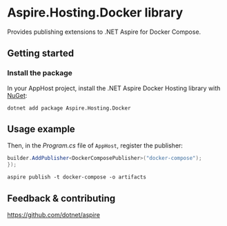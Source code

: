 # Aspire.Hosting.Docker library

Provides publishing extensions to .NET Aspire for Docker Compose.

## Getting started

### Install the package

In your AppHost project, install the .NET Aspire Docker Hosting library with [NuGet](https://www.nuget.org):

```dotnetcli
dotnet add package Aspire.Hosting.Docker
```

## Usage example

Then, in the _Program.cs_ file of `AppHost`, register the publisher:

```csharp
builder.AddPublisher<DockerComposePublisher>("docker-compose");
});
```

```shell
aspire publish -t docker-compose -o artifacts
```

## Feedback & contributing

https://github.com/dotnet/aspire

